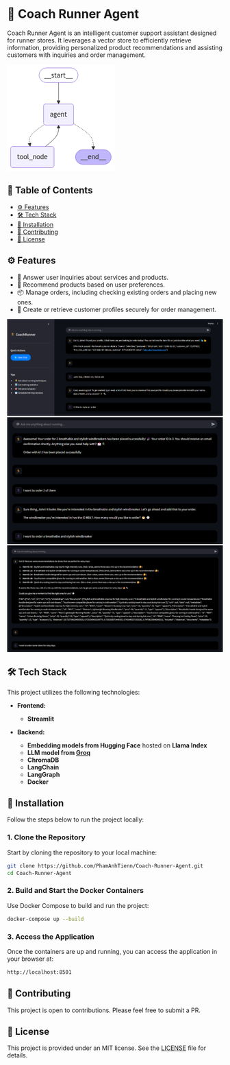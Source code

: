 # 🏃 Coach Runner Agent

Coach Runner Agent is an intelligent customer support assistant designed for runner stores. It leverages a vector store to efficiently retrieve information, providing personalized product recommendations and assisting customers with inquiries and order management.  

![Architecture](./docs/images/diagram.png)

## 📖  Table of Contents
- [⚙️ Features](#-features)
- [🛠️ Tech Stack](#-tech-stack)
- [🚀 Installation](#-installation)
- [🤝 Contributing](#-contributing)
- [📃 License](#-license)

## ⚙️ Features

- 📘 Answer user inquiries about services and products.  
- 🎯 Recommend products based on user preferences.  
- 📦 Manage orders, including checking existing orders and placing new ones.  
- 👤 Create or retrieve customer profiles securely for order management. 

![picture3](./docs/images/pitcture3.png)
![picture2](./docs/images/pitcture2.png)
![picture1](./docs/images/pitcture1.png)


## 🛠️ Tech Stack  
This project utilizes the following technologies:

- **Frontend:**  
  - **Streamlit**

- **Backend:**  
  - **Embedding models from Hugging Face** hosted on **Llama Index**  
  - **LLM model from [Groq](https://console.groq.com/docs/quickstart)**  
  - **ChromaDB** 
  - **LangChain** 
  - **LangGraph** 
  - **Docker** 


## 🚀 Installation

Follow the steps below to run the project locally:

### 1. Clone the Repository  
Start by cloning the repository to your local machine:

```bash
git clone https://github.com/PhamAnhTienn/Coach-Runner-Agent.git
cd Coach-Runner-Agent
```

### 2. Build and Start the Docker Containers
Use Docker Compose to build and run the project:

```bash
docker-compose up --build
```

### 3. Access the Application
Once the containers are up and running, you can access the application in your browser at:

```bash
http://localhost:8501
```

## 🤝 Contributing

This project is open to contributions. Please feel free to submit a PR.

## 📃 License

This project is provided under an MIT license. See the [LICENSE](LICENSE) file for details.

